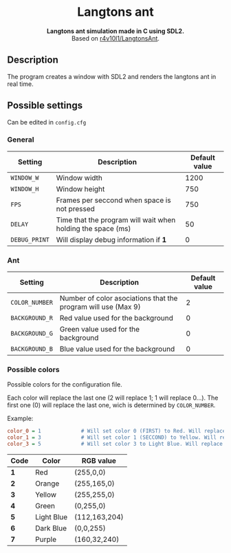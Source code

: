 <div align=center>
  <h1>Langtons ant</h1>
  <b>Langtons ant simulation made in C using SDL2.</b><br>
  Based on <a href="https://github.com/r4v10l1/LangtonsAnt">r4v10l1/LangtonsAnt</a>.
</div>

## Description
The program creates a window with SDL2 and renders the langtons ant in real time.

## Possible settings

Can be edited in `config.cfg`

### General

Setting         | Description                                                  | Default value
----------------|--------------------------------------------------------------|----------------
`WINDOW_W`      | Window width                                                 | 1200
`WINDOW_H`      | Window height                                                | 750
`FPS`           | Frames per seccond when space is not pressed                 | 750
`DELAY`         | Time that the program will wait when holding the space (ms)  | 50
`DEBUG_PRINT`   | Will display debug information if **1**                      | 0

### Ant

Setting         | Description                                                     | Default value
----------------|-----------------------------------------------------------------|----------------
`COLOR_NUMBER`  | Number of color asociations that the program will use (Max 9)   | 2
`BACKGROUND_R`  | Red value used for the background                               | 0
`BACKGROUND_G`  | Green value used for the background                             | 0
`BACKGROUND_B`  | Blue value used for the background                              | 0

### Possible colors
Possible colors for the configuration file.

Each color will replace the last one (2 will replace 1; 1 will replace 0...).
The first one (0) will replace the last one, wich is determined by `COLOR_NUMBER`.

Example:

```cfg
color_0 = 1             # Will set color 0 (FIRST) to Red. Will replace the last one (delends on COLOR_NUMBER).
color_1 = 3             # Will set color 1 (SECCOND) to Yellow. Will replace Red.
color_3 = 5             # Will set color 3 to Light Blue. Will replace Yellow.
```

Code  | Color       | RGB value
------|-------------|-------------
**1** | Red         | (255,0,0)
**2** | Orange      | (255,165,0)
**3** | Yellow      | (255,255,0)
**4** | Green       | (0,255,0)
**5** | Light Blue  | (112,163,204)
**6** | Dark Blue   | (0,0,255)
**7** | Purple      | (160,32,240)
